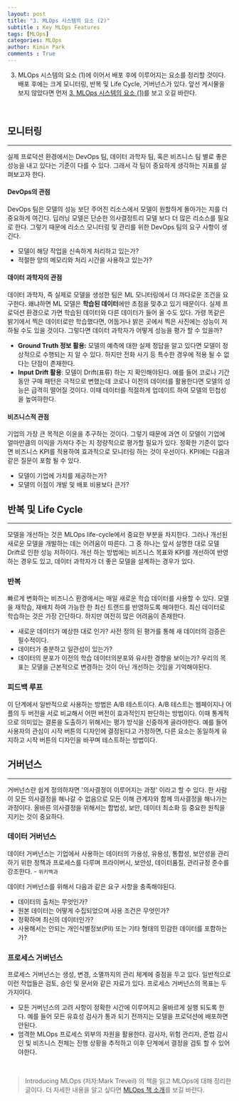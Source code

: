 ```yaml
---
layout: post
title: "3. MLOps 시스템의 요소 (2)"
subtitle : Key MLOps Features
tags: [MLOps]
categories: MLOps
author: Kimin Park
comments : True
---
```

3. MLOps 시스템의 요소 (1)에 이어서 배포 후에 이루어지는 요소를 정리할 것이다. 배포 후에는 크게 모니터링, 반복 및 Life Cycle, 거버넌스가 있다. 앞선 게시물을 보지 않았다면 먼저 [3. MLOps 시스템의 요소 (1)](https://pebpung.github.io/mlops/2021/01/15/MLOps-3-1.html)를 보고 오길 바란다. 

<br>

## 모니터링

---

실제 프로덕션 환경에서는 DevOps 팀, 데이터 과학자 팀, 혹은 비즈니스 팀 별로 좋은 성능을 내고 있다는 기준이 다를 수 있다. 그래서 각 팀이 중요하게 생각하는 지표를 살펴보고자 한다. 

#### DevOps의 관점

DevOps 팀은 모델의 성능 보단 주어진 리소스에서 모델이 원할하게 돌아가는 지를 더 중요하게 여긴다. 딥러닝 모델은 단순한 의사결정트리 모델 보다 더 많은 리소스를 필요로 한다. 그렇기 때문에 리소스 모니터링 및 관리를 위한 DevOps 팀의 요구 사항이 생긴다.

- 모델이 해당 작업을 신속하게 처리하고 있는가?
- 적절한 양의 메모리와 처리 시간을 사용하고 있는가?

#### 데이터 과학자의 관점

데이터 과학자, 즉 실제로 모델을 생성한 팀은 ML 모니터링에서 더 까다로운 조건을 요구한다. 왜냐하면 ML 모델은 **학습된 데이터**에만 초점을 맞추고 있기 때문이다. 실제 프로덕션 환경으로 가면 학습된 데이터와 다른 데이터가 들어 올 수도 있다. 가령 똑같은 밝기에서 찍은 데이터로만 학습했다면, 어둡거나 밝은 곳에서 찍은 사진에는 성능이 저하될 수도 있을 것이다. 그렇다면 데이터 과학자가 어떻게 성능을 평가 할 수 있을까?

- **Ground Truth 정보 활용:** 모델의 예측에 대한 실제 정답을 알고 있다면 모델이 정상적으로 수행되는 지 알 수 있다. 하지만 전화 사기 등 특수한 경우에 적용 될 수 없다는 단점이 존재한다.
- **Input Drift 활용**: 모델이 Drift(표류) 하는 지 확인해야된다. 예를 들어 코로나 기간 동안 구매 패턴은 극적으로 변했는데 코로나 이전의 데이터를 활용한다면 모델의 성능은 급격히 떨어질 것이다. 이때 데이터를 적절하게 업데이트 하여 모델의 민첩성을 높여햐한다.

#### 비즈니스적 관점

기업의 가장 큰 목적은 이윤을 추구하는 것이다. 그렇기 때문에 과연 이 모델이 기업에 얼마만큼의 이익을 가져다 주는 지 정량적으로 평가할 필요가 있다. 정확한 기준이 없다면 비즈니스 KPI를 적용하여 효과적으로 모니터링 하는 것이 우선이다. KPI에는 다음과 같은 질문이 포함 될 수 있다.

- 모델이 기업에 가치를 제공하는가?
- 모델의 이점이 개발 및 배포 비용보다 큰가?
## 반복 및 Life Cycle

---

모델을 개선하는 것은 MLOps life-cycle에서 중요한 부분을 차지한다. 그러나 개선된 새로운 모델을 개발하는 데는 어려움이 따른다. 그 중 하나는 앞서 설명한 대로 모델 Drift로 인한 성능 저하이다.  개선 하는 방법에는 비즈니스 목표와 KPI를 개선하여 반영하는 경우도 있고, 데이터 과학자가 더 좋은 모델을 설계하는 경우가 있다. 

### 반복

빠르게 변화하는 비즈니스 환경에서는 매일 새로운 학습 데이터를 사용할 수 있다. 모델을 재학습,  재배치 하여 가능한 한 최신 트랜드를 반영하도록 해야한다. 최신 데이터로 학습하는 것은 가장 간단하다. 하지만 여전히 많은 어려움이 존재한다. 

- 새로운 데이터가 예상한 대로 인가? 사전 정의 된 평가를 통해 새 데이터의 검증은 필수적이다.
- 데이터가 충분하고 일관성이 있는가?
- 데이터의 분포가 이전의 학습 데이터의분포와 유사한 경향을 보이는가? 우리의 목표는 모델을 근본적으로 변경하는 것이 아닌 개선하는 것임을 기억해야된다.

### 피드백 루프

이 단계에서 일반적으로 사용하는 방법은 A/B 테스트이다. A/B 테스트는 웹페이지나 어플의 두 버전을 서로 비교해서 어떤 버전이 효과적인지 판단하는 방법이다. 이때 통계적으로 의미있는 결론을 도출하기 위해서는 평가 방식을 신중하게 골라야한다. 예를 들어 사용자의 관심이 시작 버튼의 디자인에 결정된다고 가정하면, 다른 요소는 동일하게 유지하고 시작 버튼의 디자인을 바꾸며 테스트하는 방법이다. 

## 거버넌스
---

거버넌스란 쉽게 정의하자면 '의사결정이 이루어지는 과정' 이라고 할 수 있다. 한 사람이 모든 의사결정을 해나갈 수 없음으로 모든 이해 관계자와 함께 의사결정을 해나가는 과정이다. 올바른 의사결정을 위해서는 합법성, 보안, 데이터 최소화 등 중요한 원칙을 지키는 것이 중요하다.

### 데이터 거버넌스

데이터 거버넌스는 기업에서 사용하는 데이터의 가용성, 유용성, 통합성, 보안성을 관리하기 위한 정책과 프로세스를 다루며 프라이버시, 보안성, 데이터품질, 관리규정 준수를 강조한다. - `위키백과` 

데이터 거버넌스를 위해서 다음과 같은 요구 사항을 충족해야된다.

- 데이터의 출처는 무엇인가?
- 원본 데이터는 어떻게 수집되었으며 사용 조건은 무엇인가?
- 정확하며 최신의 데이터인가?
- 사용해서는 안되는 개인식별정보(PII) 또는 기타 형태의 민감한 데이터를 포함하는가?

### 프로세스 거버넌스

프로세스 거버넌스는 생성, 변경, 소멸까지의 관리 체계에 중점을 두고 있다. 일반적으로 이런 작업들은 검토, 승인 및 문서와 같은 자료가 있다. 프로세스 거버넌스의 목표는 두가지이다. 

- 모든 거버넌스의 고려 사항이 정확한 시간에 이루어지고 올바르게 실행 되도록 한다. 예를 들어 모든 유효성 검사가 통과 되기 전까지는 모델을 프로덕션에 배포하면 안된다.
- 엄격한 MLOps 프로세스 외부의 자원을 활용한다. 감사자, 위험 관리자, 준법 감시인 및 비즈니스 전체는 진행 상황을 추적하고 이후 단계에서 결정을 검토 할 수 있어야한다.

<br>

> Introducing MLOps (저자:Mark Treveil) 의 책을 읽고 MLOps에 대해 정리한 글이다. 더 자세한 내용을 알고 싶다면 [MLOps 책 소개](https://pebpung.github.io/mlops/2021/01/14/MLOps0.html)를 보길 바란다.